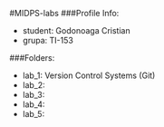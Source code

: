 #MIDPS-labs
###Profile Info:
- student: Godonoaga Cristian
- grupa: TI-153

###Folders:
- lab_1: Version Control Systems (Git)
- lab_2: 
- lab_3: 
- lab_4: 
- lab_5: 